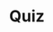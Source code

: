 ---
title: "Quiz"
passing_percentage: 70
layout: "test"
type: "test"
questions:
  - id: "q1"
    text: "What namespace is Linkerd deployed in by default?"
    type: "single-answer"
    marks: 2
    options:
      - id: "a"
        text: "default"
      - id: "b"
        text: "linkerd"
        is_correct: true
      - id: "c"
        text: "kube-system"
  - id: "q2"
    text: "Which commands can be used to install Linkerd? (Select all that apply)"
    type: "multi-answer"
    marks: 2
    options:
      - id: "a"
        text: "linkerd install | kubectl apply -f -"
        is_correct: true
      - id: "b"
        text: "Using Meshery from the Management menu"
        is_correct: true
      - id: "c"
        text: "curl -sL https://run.linkerd.io/install | sh"
        is_correct: true
  - id: "q3"
    text: "What command verifies the Linkerd installation and components?" 
    type: "short_answer" 
    marks: 2
    correct_answer: "linkerd check" 
---